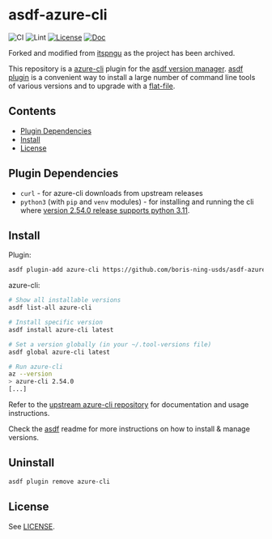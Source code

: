 # asdf-azure-cli

![CI](https://github.com/boris-ning-usds/asdf-azure-cli/workflows/CI/badge.svg)
![Lint](https://github.com/boris-ning-usds/asdf-azure-cli/workflows/Lint/badge.svg)
[![License](https://img.shields.io/badge/License-BSD_0--Clause-orange.svg)](https://choosealicense.com/licenses/0bsd/)
[![Doc](https://img.shields.io/badge/Doc-asdf-blue)](https://asdf-vm.com/)

Forked and modified from [itspngu](https://github.com/itspngu/asdf-azure-cli) as the project has been archived.

This repository is a [azure-cli](https://github.com/Azure/azure-cli) plugin for the [asdf version manager](https://asdf-vm.com). [asdf plugin](https://github.com/asdf-vm/asdf-plugins) is a convenient way to install a large number of command line tools of various versions and to upgrade with a [flat-file](https://asdf-vm.com/manage/configuration.html#tool-versions).

## Contents

- [Plugin Dependencies](#plugin-dependencies)
- [Install](#install)
- [License](#license)

## Plugin Dependencies

- `curl` - for azure-cli downloads from upstream releases
- `python3` (with `pip` and `venv` modules) - for installing and running the cli where [version 2.54.0 release supports python 3.11](https://github.com/MicrosoftDocs/azure-docs-cli/blob/main/docs-ref-conceptual/release-notes-azure-cli.md#packaging).

## Install

Plugin:

```bash
asdf plugin-add azure-cli https://github.com/boris-ning-usds/asdf-azure-cli
```

azure-cli:

```bash
# Show all installable versions
asdf list-all azure-cli

# Install specific version
asdf install azure-cli latest

# Set a version globally (in your ~/.tool-versions file)
asdf global azure-cli latest

# Run azure-cli
az --version
> azure-cli 2.54.0
[...]
```

Refer to the [upstream azure-cli repository](https://github.com/Azure/azure-cli) for documentation and usage instructions.

Check the [asdf](https://github.com/asdf-vm/asdf) readme for more instructions on how to install & manage versions.

## Uninstall

```bash
asdf plugin remove azure-cli
```

## License

See [LICENSE](LICENSE).
